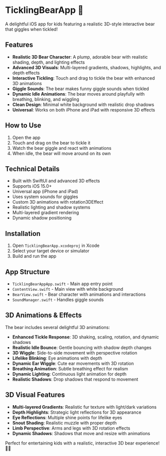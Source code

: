 # TicklingBearApp 🐻

A delightful iOS app for kids featuring a realistic 3D-style interactive bear that giggles when tickled!

## Features

- **Realistic 3D Bear Character**: A plump, adorable bear with realistic shading, depth, and lighting effects
- **Advanced 3D Visuals**: Multi-layered gradients, shadows, highlights, and depth effects
- **Interactive Tickling**: Touch and drag to tickle the bear with enhanced 3D animations
- **Giggle Sounds**: The bear makes funny giggle sounds when tickled
- **Dynamic Idle Animations**: The bear moves around playfully with breathing, blinking, and wiggling
- **Clean Design**: Minimal white background with realistic drop shadows
- **Universal**: Works on both iPhone and iPad with responsive 3D effects

## How to Use

1. Open the app
2. Touch and drag on the bear to tickle it
3. Watch the bear giggle and react with animations
4. When idle, the bear will move around on its own

## Technical Details

- Built with SwiftUI and advanced 3D effects
- Supports iOS 15.0+
- Universal app (iPhone and iPad)
- Uses system sounds for giggles
- Custom 3D animations with rotation3DEffect
- Realistic lighting and shadow systems
- Multi-layered gradient rendering
- Dynamic shadow positioning

## Installation

1. Open `TicklingBearApp.xcodeproj` in Xcode
2. Select your target device or simulator
3. Build and run the app

## App Structure

- `TicklingBearAppApp.swift` - Main app entry point
- `ContentView.swift` - Main view with white background
- `BearView.swift` - Bear character with animations and interactions
- `SoundManager.swift` - Handles giggle sounds

## 3D Animations & Effects

The bear includes several delightful 3D animations:
- **Enhanced Tickle Response**: 3D shaking, scaling, rotation, and dynamic shadows
- **Realistic Idle Bounce**: Gentle bouncing with shadow depth changes
- **3D Wiggle**: Side-to-side movement with perspective rotation
- **Lifelike Blinking**: Eye animations with depth
- **Dynamic Ear Wiggle**: Cute ear movements with 3D rotation
- **Breathing Animation**: Subtle breathing effect for realism
- **Dynamic Lighting**: Continuous light animation for depth
- **Realistic Shadows**: Drop shadows that respond to movement

## 3D Visual Features

- **Multi-layered Gradients**: Realistic fur texture with light/dark variations
- **Depth Highlights**: Strategic light reflections for 3D appearance
- **Eye Reflections**: Multiple shine points for lifelike eyes
- **Snout Shading**: Realistic muzzle with proper depth
- **Limb Perspective**: Arms and legs with 3D rotation effects
- **Dynamic Shadows**: Shadows that move and resize with animations

Perfect for entertaining kids with a realistic, interactive 3D bear experience! 🐻✨
